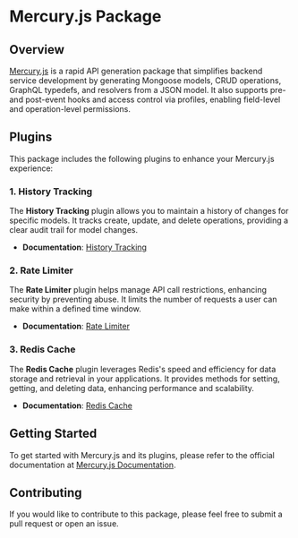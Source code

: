 # Mercury.js Package

## Overview

[Mercury.js](https://mercuryjs.dev) is a rapid API generation package that simplifies backend service development by generating Mongoose models, CRUD operations, GraphQL typedefs, and resolvers from a JSON model. It also supports pre- and post-event hooks and access control via profiles, enabling field-level and operation-level permissions.

## Plugins

This package includes the following plugins to enhance your Mercury.js experience:

### 1. History Tracking

The **History Tracking** plugin allows you to maintain a history of changes for specific models. It tracks create, update, and delete operations, providing a clear audit trail for model changes.

- **Documentation**: [History Tracking](https://mercuryjs.dev/docs/plugins/history-tracking)

### 2. Rate Limiter

The **Rate Limiter** plugin helps manage API call restrictions, enhancing security by preventing abuse. It limits the number of requests a user can make within a defined time window.

- **Documentation**: [Rate Limiter](https://mercuryjs.dev/docs/plugins/rate-limiter)

### 3. Redis Cache

The **Redis Cache** plugin leverages Redis's speed and efficiency for data storage and retrieval in your applications. It provides methods for setting, getting, and deleting data, enhancing performance and scalability.

- **Documentation**: [Redis Cache](https://mercuryjs.dev/docs/plugins/redis-cache)

## Getting Started

To get started with Mercury.js and its plugins, please refer to the official documentation at [Mercury.js Documentation](https://mercuryjs.dev/).

## Contributing

If you would like to contribute to this package, please feel free to submit a pull request or open an issue.